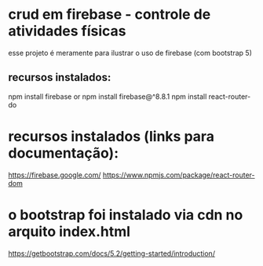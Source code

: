 # crud em firebase - controle de atividades físicas

esse projeto é meramente para ilustrar o uso de firebase (com bootstrap 5)

## recursos instalados:
npm install firebase or npm install firebase@^8.8.1
npm install react-router-do

# recursos instalados (links para documentação):
https://firebase.google.com/
https://www.npmjs.com/package/react-router-dom

# o bootstrap foi instalado via cdn no arquito index.html
https://getbootstrap.com/docs/5.2/getting-started/introduction/



